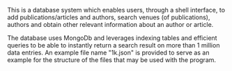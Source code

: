 This is a database system which enables users, through a shell interface, to add publications/articles and authors, search venues (of publications), authors and obtain other relevant information about an author or article. 

The database uses MongoDb and leverages indexing tables and efficient queries to be able to instantly return a search result on more than 1 million data entries. An example file name "1k.json" is provided to serve as an example for the structure of the files that may be used with the program. 
